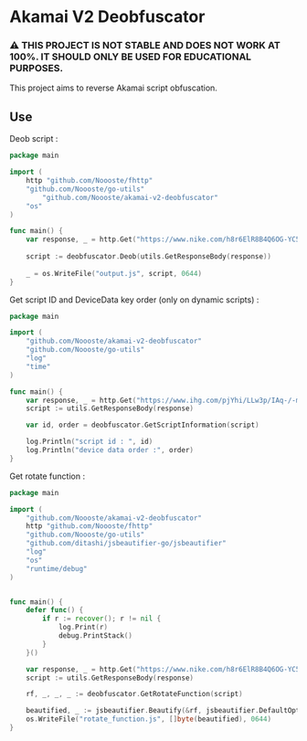 # Akamai V2 Deobfuscator

### :warning: THIS PROJECT IS NOT STABLE AND DOES NOT WORK AT 100%. IT SHOULD ONLY BE USED FOR EDUCATIONAL PURPOSES.
This project aims to reverse Akamai script obfuscation.


## Use

Deob script :

```go
package main

import (
	http "github.com/Noooste/fhttp"
	"github.com/Noooste/go-utils"
    	"github.com/Noooste/akamai-v2-deobfuscator"
	"os"
)

func main() {
    var response, _ = http.Get("https://www.nike.com/h8r6ElR8B4Q6OG-YC53dZdAB1hU/7wacrNpthiat/RX44Qw/dT1rJV/RfAxY")
    
    script := deobfuscator.Deob(utils.GetResponseBody(response))
    
    _ = os.WriteFile("output.js", script, 0644)
}
```

Get script ID and DeviceData key order (only on dynamic scripts) : 
```go
package main

import (
	"github.com/Noooste/akamai-v2-deobfuscator"
	"github.com/Noooste/go-utils"
	"log"
	"time"
)

func main() {
	var response, _ = http.Get("https://www.ihg.com/pjYhi/LLw3p/IAq-/-m5-/tv/X9YYbpGSaJS9/MngDAQ/dVogXDE/wRFA")
	script := utils.GetResponseBody(response)

	var id, order = deobfuscator.GetScriptInformation(script)

	log.Println("script id : ", id)
	log.Println("device data order :", order)
}
```

Get rotate function :

```go
package main

import (
	"github.com/Noooste/akamai-v2-deobfuscator"
	http "github.com/Noooste/fhttp"
	"github.com/Noooste/go-utils"
	"github.com/ditashi/jsbeautifier-go/jsbeautifier"
	"log"
	"os"
	"runtime/debug"
)


func main() {
	defer func() {
		if r := recover(); r != nil {
			log.Print(r)
			debug.PrintStack()
		}
	}()

	var response, _ = http.Get("https://www.nike.com/h8r6ElR8B4Q6OG-YC53dZdAB1hU/7wacrNpthiat/RX44Qw/dT1rJV/RfAxY")
	script := utils.GetResponseBody(response)

	rf, _, _, _ := deobfuscator.GetRotateFunction(script)

	beautified, _ := jsbeautifier.Beautify(&rf, jsbeautifier.DefaultOptions())
	os.WriteFile("rotate_function.js", []byte(beautified), 0644)
}
```

